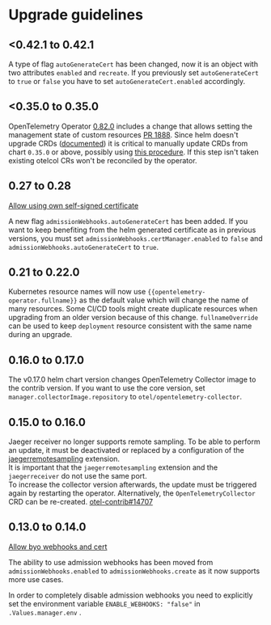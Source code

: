 # Upgrade guidelines

## <0.42.1 to 0.42.1

A type of flag `autoGenerateCert` has been changed, now it is an object with two attributes `enabled` and `recreate`.
If you previously set `autoGenerateCert` to `true` or `false` you have to set `autoGenerateCert.enabled` accordingly.

## <0.35.0 to 0.35.0
OpenTelemetry Operator [0.82.0](https://github.com/open-telemetry/opentelemetry-operator/releases/tag/v0.82.0) includes a change that allows setting the management state of custom resources [PR 1888](https://github.com/open-telemetry/opentelemetry-operator/pull/1888). Since helm doesn't upgrade CRDs ([documented](https://github.com/open-telemetry/opentelemetry-helm-charts/tree/main/charts/opentelemetry-operator#upgrade-chart)) it is critical to manually update CRDs from chart `0.35.0` or above, possibly using [this procedure](https://github.com/open-telemetry/opentelemetry-helm-charts/issues/69#issuecomment-1567285625).  If this step isn't taken existing otelcol CRs won't be reconciled by the operator.

## 0.27 to 0.28
[Allow using own self-signed certificate](https://github.com/open-telemetry/opentelemetry-helm-charts/pull/760)

A new flag `admissionWebhooks.autoGenerateCert` has been added. If you want to keep benefiting from the helm generated certificate as in previous versions, you must set `admissionWebhooks.certManager.enabled` to `false` and `admissionWebhooks.autoGenerateCert` to `true`.

## 0.21 to 0.22.0
Kubernetes resource names will now use `{{opentelemetry-operator.fullname}}` as the default value which will change the name of many resources.
Some CI/CD tools might create duplicate resources when upgrading from an older version because of this change.
`fullnameOverride` can be used to keep `deployment` resource consistent with the same name during an upgrade.

## 0.16.0 to 0.17.0
 
The v0.17.0 helm chart version changes OpenTelemetry Collector image to the contrib version. If you want to use the core version, set `manager.collectorImage.repository` to `otel/opentelemetry-collector`.

## 0.15.0 to 0.16.0

Jaeger receiver no longer supports remote sampling. To be able to perform an update, it must be deactivated or replaced by a configuration of the [jaegerremotesampling](https://github.com/open-telemetry/opentelemetry-collector-contrib/tree/v0.61.0/extension/jaegerremotesampling) extension.<br/>
It is important that the `jaegerremotesampling` extension and the `jaegerreceiver` do not use the same port.<br/>To increase the collector version afterwards, the update must be triggered again by restarting the operator. Alternatively, the `OpenTelemetryCollector` CRD can be re-created. [otel-contrib#14707](https://github.com/open-telemetry/opentelemetry-collector-contrib/issues/14707)

## 0.13.0 to 0.14.0

[Allow byo webhooks and cert](https://github.com/open-telemetry/opentelemetry-helm-charts/pull/411)

The ability to use admission webhooks has been moved from `admissionWebhooks.enabled` to `admissionWebhooks.create` as it now supports more use cases.

In order to completely disable admission webhooks you need to explicitly set the environment variable `ENABLE_WEBHOOKS: "false"` in `.Values.manager.env` .
